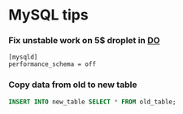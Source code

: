 # MySQL tips

### Fix unstable work on 5$ droplet in [DO](https://www.digitalocean.com/)
```
[mysqld]
performance_schema = off
```

### Copy data from old to new table
```SQL
INSERT INTO new_table SELECT * FROM old_table;
```
